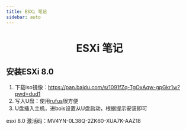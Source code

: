 ```yaml
---
title: ESXi 笔记
sidebar: auto
---
```


<h1 align='center'>
    ESXi 笔记
</h1>


## 安装ESXi 8.0

1. 下载iso镜像：https://pan.baidu.com/s/1091fZq-TgOxAqw-gpGkr1w?pwd=dud1 
2. 写入U盘：使用[rufus](https://rufus.ie/zh/)很方便
3. U盘插入主机，进bois设置从U盘启动，根据提示安装即可

esxi 8.0 激活码：MV4YN-0L38Q-2ZK60-XUA7K-AAZ18



